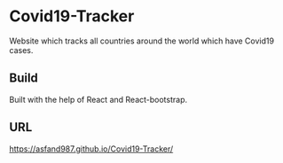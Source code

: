 # Covid19-Tracker

Website which tracks all countries around the world which have Covid19 cases.

## Build

Built with the help of React and React-bootstrap.

## URL

https://asfand987.github.io/Covid19-Tracker/
